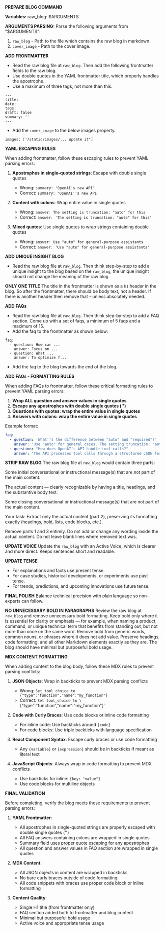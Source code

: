 **PREPARE BLOG COMMAND**

**Variables:**
raw_blog: $ARGUMENTS

**ARGUMENTS PARSING:**
Parse the following arguments from "$ARGUMENTS":

1. `raw_blog` - Path to the file which contains the raw blog in markdown.
2. `cover_image` - Path to the cover image.

**ADD FRONTMATTER**

- Read the raw blog file at `raw_blog`. Then add the following frontmatter fields to the raw blog.
- Use double quotes in the YAML frontmatter title, which properly handles the apostrophe.
- Use a maximum of three tags, not more than this.

```
---
title:
date:
tags:
draft: false
summary: ''
---
```

- Add the `cover_image` to the below images property.

```
images: ['/static/images/... update it']
```

**YAML ESCAPING RULES**

When adding frontmatter, follow these escaping rules to prevent YAML parsing errors:

1. **Apostrophes in single-quoted strings**: Escape with double single quotes

   - Wrong: `summary: 'OpenAI's new API'`
   - Correct: `summary: 'OpenAI''s new API'`

2. **Content with colons**: Wrap entire value in single quotes

   - Wrong: `answer: The setting is truncation: "auto" for this`
   - Correct: `answer: 'The setting is truncation: "auto" for this'`

3. **Mixed quotes**: Use single quotes to wrap strings containing double quotes
   - Wrong: `answer: Use "auto" for general-purpose assistants`
   - Correct: `answer: 'Use "auto" for general-purpose assistants'`

**ADD UNIQUE INSIGHT BLOG**

- Read the raw blog file at `raw_blog`. Then think step-by-step to add a unique insight to the blog based on the `raw_blog`, the unique insight should not change the meaning of the raw blog.

**ONLY ONE TITLE**
The title in the frontmatter is shown as a `h1` header in the blog. So after the frontmatter, there should be body text, not a header. If there is another header then remove that - unless absolutely needed.

**ADD FAQs**

- Read the raw blog file at `raw_blog`. Then think step-by-step to add a FAQ section. Come up with a set of faqs, a minimum of 5 faqs and a maximum of 15.
- Add the faq to the frontmatter as shown below:

```
faq:
  - question: How can ...
    answer: Focus on ...
  - question: What ...
    answer: To optimize f...
```

- Add the faq to the blog towards the end of the blog.

**ADD FAQs - FORMATTING RULES**

When adding FAQs to frontmatter, follow these critical formatting rules to prevent YAML parsing errors:

1. **Wrap ALL question and answer values in single quotes**
2. **Escape any apostrophes with double single quotes ('')**
3. **Questions with quotes: wrap the entire value in single quotes**
4. **Answers with colons: wrap the entire value in single quotes**

Example format:

```yaml
faq:
  - question: 'What''s the difference between "auto" and "required"?'
    answer: 'Use "auto" for general cases. The setting truncation: "auto" helps manage costs.'
  - question: "How does OpenAI's API handle tool calls?"
    answer: 'The API processes tool calls through a structured JSON format.'
```

**STRIP RAW BLOG**
The raw blog file at `raw_blog` would contain three parts:

Some initial conversational or instructional message(s) that are not part of the main content.

The actual content — clearly recognizable by having a title, headings, and the substantive body text.

Some closing conversational or instructional message(s) that are not part of the main content.

Your task: Extract only the actual content (part 2), preserving its formatting exactly (headings, bold, lists, code blocks, etc.).

Remove parts 1 and 3 entirely. Do not add or change any wording inside the actual content. Do not leave blank lines where removed text was.

**UPDATE VOICE**
Update the `raw_blog` with an Active Voice, which is clearer and more direct.
Keeps sentences short and readable.

**UPDATE TENSE**

- For explanations and facts use present tense.
- For case studies, historical developments, or experiments use past tense.
- For trends, predictions, and upcoming innovations use future tense.

**FINAL POLISH**
Balance technical precision with plain language so non-experts can follow.

**NO UNNECESSARY BOLD IN PARAGRAPHS**
Review the raw blog at `raw_blog` and remove unnecessary bold formatting. Keep bold only where it is essential for clarity or emphasis — for example, when naming a product, command, or unique technical term that benefits from standing out, but not more than once on the same word. Remove bold from generic words, common nouns, or phrases where it does not add value. Preserve headings, code formatting, and all other Markdown elements exactly as they are. The blog should have minimal but purposeful bold usage.

**MDX CONTENT FORMATTING**

When adding content to the blog body, follow these MDX rules to prevent parsing conflicts:

1. **JSON Objects**: Wrap in backticks to prevent MDX parsing conflicts

   - Wrong: `Set tool_choice to {"type":"function","name":"my_function"}`
   - Correct: `Set tool_choice to \`{"type":"function","name":"my_function"}\``

2. **Code with Curly Braces**: Use code blocks or inline code formatting

   - For inline code: Use backticks around `{code}`
   - For code blocks: Use triple backticks with language specification

3. **React Component Syntax**: Escape curly braces or use code formatting

   - Any `{variable}` or `{expression}` should be in backticks if meant as literal text

4. **JavaScript Objects**: Always wrap in code formatting to prevent MDX conflicts
   - Use backticks for inline: `{key: "value"}`
   - Use code blocks for multiline objects

**FINAL VALIDATION**

Before completing, verify the blog meets these requirements to prevent parsing errors:

1. **YAML Frontmatter**:

   - All apostrophes in single-quoted strings are properly escaped with double single quotes ('')
   - All FAQ answers containing colons are wrapped in single quotes
   - Summary field uses proper quote escaping for any apostrophes
   - All question and answer values in FAQ section are wrapped in single quotes

2. **MDX Content**:

   - All JSON objects in content are wrapped in backticks
   - No bare curly braces outside of code formatting
   - All code snippets with braces use proper code block or inline formatting

3. **Content Quality**:
   - Single H1 title (from frontmatter only)
   - FAQ section added both to frontmatter and blog content
   - Minimal but purposeful bold usage
   - Active voice and appropriate tense usage
